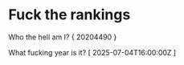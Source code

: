 # Fuck the rankings

Who the hell am I?
{ 20204490 }

What fucking year is it?
[ 2025-07-04T16:00:00Z ]
